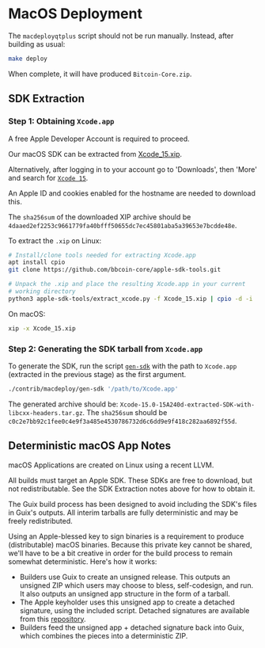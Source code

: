 # MacOS Deployment

The `macdeployqtplus` script should not be run manually. Instead, after building as usual:

```bash
make deploy
```

When complete, it will have produced `Bitcoin-Core.zip`.

## SDK Extraction

### Step 1: Obtaining `Xcode.app`

A free Apple Developer Account is required to proceed.

Our macOS SDK can be extracted from
[Xcode_15.xip](https://download.developer.apple.com/Developer_Tools/Xcode_15/Xcode_15.xip).

Alternatively, after logging in to your account go to 'Downloads', then 'More'
and search for [`Xcode 15`](https://developer.apple.com/download/all/?q=Xcode%2015).

An Apple ID and cookies enabled for the hostname are needed to download this.

The `sha256sum` of the downloaded XIP archive should be `4daaed2ef2253c9661779fa40bfff50655dc7ec45801aba5a39653e7bcdde48e`.

To extract the `.xip` on Linux:

```bash
# Install/clone tools needed for extracting Xcode.app
apt install cpio
git clone https://github.com/bbcoin-core/apple-sdk-tools.git

# Unpack the .xip and place the resulting Xcode.app in your current
# working directory
python3 apple-sdk-tools/extract_xcode.py -f Xcode_15.xip | cpio -d -i
```

On macOS:

```bash
xip -x Xcode_15.xip
```

### Step 2: Generating the SDK tarball from `Xcode.app`

To generate the SDK, run the script [`gen-sdk`](./gen-sdk) with the
path to `Xcode.app` (extracted in the previous stage) as the first argument.

```bash
./contrib/macdeploy/gen-sdk '/path/to/Xcode.app'
```

The generated archive should be: `Xcode-15.0-15A240d-extracted-SDK-with-libcxx-headers.tar.gz`.
The `sha256sum` should be `c0c2e7bb92c1fee0c4e9f3a485e4530786732d6c6dd9e9f418c282aa6892f55d`.

## Deterministic macOS App Notes

macOS Applications are created on Linux using a recent LLVM.

All builds must target an Apple SDK. These SDKs are free to download, but not redistributable.
See the SDK Extraction notes above for how to obtain it.

The Guix build process has been designed to avoid including the SDK's files in Guix's outputs.
All interim tarballs are fully deterministic and may be freely redistributed.

Using an Apple-blessed key to sign binaries is a requirement to produce (distributable) macOS
binaries. Because this private key cannot be shared, we'll have to be a bit creative in order
for the build process to remain somewhat deterministic. Here's how it works:

- Builders use Guix to create an unsigned release. This outputs an unsigned ZIP which
  users may choose to bless, self-codesign, and run. It also outputs an unsigned app structure
  in the form of a tarball.
- The Apple keyholder uses this unsigned app to create a detached signature, using the
  included script. Detached signatures are available from this [repository](https://github.com/bbcoin-core/bbcoin-detached-sigs).
- Builders feed the unsigned app + detached signature back into Guix, which combines the
  pieces into a deterministic ZIP.
